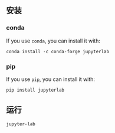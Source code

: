 ## 安装

### conda

If you use `conda`, you can install it with:

```shell
conda install -c conda-forge jupyterlab
```

### pip

If you use `pip`, you can install it with:

```sh
pip install jupyterlab
```



## 运行

```
jupyter-lab
```

